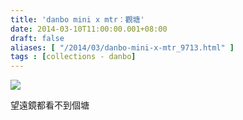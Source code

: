 ```yaml
---
title: 'danbo mini x mtr：觀塘'
date: 2014-03-10T11:00:00.001+08:00
draft: false
aliases: [ "/2014/03/danbo-mini-x-mtr_9713.html" ]
tags : [collections - danbo]
---
```


![](/images/danbokwuntong.jpg)

望遠鏡都看不到個塘
